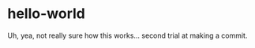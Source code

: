 hello-world
===========
 Uh, yea, not really sure how this works...
second trial at making a commit. 
